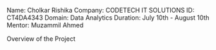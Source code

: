 Name: Cholkar Rishika
Company: CODETECH IT SOLUTIONS
ID: CT4DA4343
Domain: Data Analytics
Duration: July 10th - August 10th
Mentor: Muzammil Ahmed

Overview of the Project
